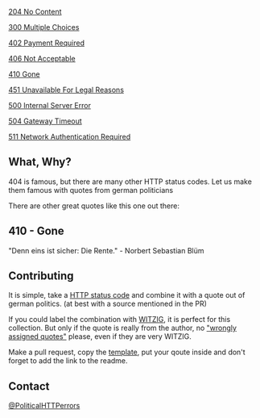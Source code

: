 [204 No Content](204.html)

[300 Multiple Choices](300.html)

[402 Payment Required](402.html)

[406 Not Acceptable](406.html)

[410 Gone](410.html)

[451 Unavailable For Legal Reasons](451.html)

[500 Internal Server Error](500.html)

[504 Gateway Timeout](504.html)

[511 Network Authentication Required](511.html)

## What, Why?

404 is famous, but there are many other HTTP status codes. Let us make them famous with quotes from german politicians

There are other great quotes like this one out there:

## 410 - Gone

"Denn eins ist sicher: Die Rente." - Norbert Sebastian Blüm

## Contributing

It is simple, take a [HTTP status code](https://de.wikipedia.org/wiki/HTTP-Statuscode) and combine it with a quote out of german politics. (at best with a source mentioned in the PR)

If you could label the combination with [WITZIG](https://marcuwekling.reimkultur-shop.de/marc-uwe-kling-witzig-nicht-witzig-holzstempel-6400101.html), it is perfect for this collection. But only if the quote is really from the author, no ["wrongly assigned quotes"](http://die-kaenguru-chroniken.wikia.com/wiki/Falsch_zugeordnete_Zitate) please, even if they are very WITZIG.

Make a pull request, copy the [template](https://github.com/quantenProjects/PoliticalHTTPerrors/blob/master/template.html), put your qoute inside and don't forget to add the link to the readme.

## Contact

[@PoliticalHTTPerrors](https://twitter.com/PoliticalHTTP)
